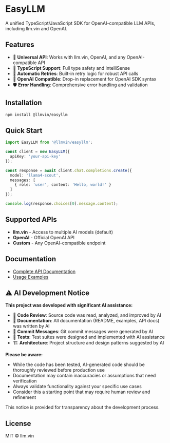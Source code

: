 # EasyLLM

A unified TypeScript/JavaScript SDK for OpenAI-compatible LLM APIs, including llm.vin and OpenAI.

## Features

- 🚀 **Universal API**: Works with llm.vin, OpenAI, and any OpenAI-compatible API
- 📝 **TypeScript Support**: Full type safety and IntelliSense
- 🔄 **Automatic Retries**: Built-in retry logic for robust API calls
- 🎯 **OpenAI Compatible**: Drop-in replacement for OpenAI SDK syntax
- 🛡️ **Error Handling**: Comprehensive error handling and validation

## Installation

```bash
npm install @llmvin/easyllm
```

## Quick Start

```typescript
import EasyLLM from '@llmvin/easyllm';

const client = new EasyLLM({
  apiKey: 'your-api-key'
});

const response = await client.chat.completions.create({
  model: 'llama4-scout',
  messages: [
    { role: 'user', content: 'Hello, world!' }
  ]
});

console.log(response.choices[0].message.content);
```

## Supported APIs

- **llm.vin** - Access to multiple AI models (default)
- **OpenAI** - Official OpenAI API
- **Custom** - Any OpenAI-compatible endpoint

## Documentation

- [Complete API Documentation](./docs/README.md)
- [Usage Examples](./docs/examples.md)

## ⚠️ AI Development Notice

**This project was developed with significant AI assistance:**

- 🤖 **Code Review**: Source code was read, analyzed, and improved by AI
- 📝 **Documentation**: All documentation (README, examples, API docs) was written by AI
- 💬 **Commit Messages**: Git commit messages were generated by AI
- 🧪 **Tests**: Test suites were designed and implemented with AI assistance
- 🏗️ **Architecture**: Project structure and design patterns suggested by AI

**Please be aware:**
- While the code has been tested, AI-generated code should be thoroughly reviewed before production use
- Documentation may contain inaccuracies or assumptions that need verification
- Always validate functionality against your specific use cases
- Consider this a starting point that may require human review and refinement

This notice is provided for transparency about the development process.

## License

MIT © llm.vin